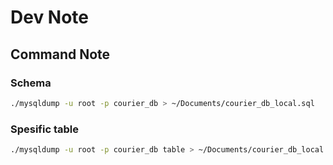 # Dev Note

## Command Note

### Schema

```bash
./mysqldump -u root -p courier_db > ~/Documents/courier_db_local.sql
```

### Spesific table

```bash
./mysqldump -u root -p courier_db table > ~/Documents/courier_db_local.sql
```